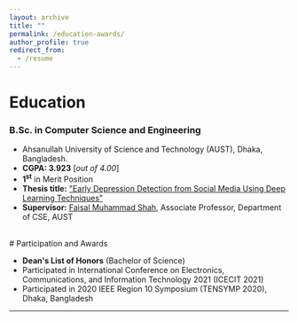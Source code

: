 ```yaml
---
layout: archive
title: ""
permalink: /education-awards/
author_profile: true
redirect_from:
  - /resume
---
```



# Education

### B.Sc. in Computer Science and Engineering


* Ahsanullah University of Science and Technology (AUST), Dhaka, Bangladesh.
* **CGPA:  3.923** [*out of 4.00*]
* **1<sup>st</sup>** in Merit Position
* **Thesis title:** ["Early Depression Detection from Social Media Using Deep Learning Techniques"](https://Farzad-1996.github.io/files/Farzad_B.Sc._Thesis.pdf) 
* **Supervisor:** [Faisal Muhammad Shah](https://scholar.google.com/citations?user=su683LQAAAAJ&hl=en), Associate Professor, Department of CSE, AUST

<br /> 
# Participation and Awards

* **Dean's List of Honors** (Bachelor of Science)
* Participated in International Conference on Electronics, Communications, and Information Technology 2021 (ICECIT 2021)
* Participated in 2020 IEEE Region 10 Symposium (TENSYMP 2020), Dhaka, Bangladesh



___________________________________________
